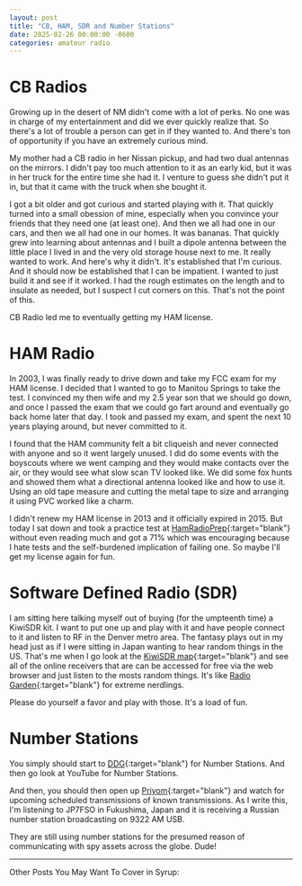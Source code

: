 ```yaml
---
layout: post
title: "CB, HAM, SDR and Number Stations"
date: 2025-02-26 00:00:00 -0600
categories: amateur radio
---
```

# CB Radios
Growing up in the desert of NM didn't come with a lot of perks.  No one was in charge of my entertainment and did we ever quickly realize that.  So there's a lot of trouble a person can get in if they wanted to.  And there's ton of opportunity if you have an extremely curious mind. 

My mother had a CB radio in her Nissan pickup, and had two dual antennas on the mirrors.  I didn't pay too much attention to it as an early kid, but it was in her truck for the entire time she had it.  I venture to guess she didn't put it in, but that it came with the truck when she bought it.

I got a bit older and got curious and started playing with it.  That quickly turned into a small obession of mine, especially when you convince your friends that they need one (at least one).  And then we all had one in our cars, and then we all had one in our homes.  It was bananas.  That quickly grew into learning about antennas and I built a dipole antenna between the little place I lived in and the very old storage house next to me.  It really wanted to work.  And here's why it didn't.  It's established that I'm curious.  And it should now be established that I can be impatient.  I wanted to just build it and see if it worked.  I had the rough estimates on the length and to insulate as needed, but I suspect I cut corners on this.  That's not the point of this.

CB Radio led me to eventually getting my HAM license.

# HAM Radio

In 2003, I was finally ready to drive down and take my FCC exam for my HAM license.  I decided that I wanted to go to Manitou Springs to take the test.  I convinced my then wife and my 2.5 year son that we should go down, and once I passed the exam that we could go fart around and eventually go back home later that day.  I took and passed my exam, and spent the next 10 years playing around, but never committed to it.

I found that the HAM community felt a bit cliqueish and never connected with anyone and so it went largely unused.  I did do some events with the boyscouts where we went camping and they would make contacts over the air, or they would see what slow scan TV looked like.  We did some fox hunts and showed them what a directional antenna looked like and how to use it.  Using an old tape measure and cutting the metal tape to size and arranging it using PVC worked like a charm.

I didn't renew my HAM license in 2013 and it officially expired in 2015.  But today I sat down and took a practice test at [HamRadioPrep](http://hamradioprep.com){:target="blank"} without even reading much and got a 71% which was encouraging because I hate tests and the self-burdened implication of failing one.  So maybe I'll get my license again for fun.  

# Software Defined Radio (SDR)

I am sitting here talking myself out of buying (for the umpteenth time) a KiwiSDR kit.  I want to put one up and play with it and have people connect to it and listen to RF in the Denver metro area.  The fantasy plays out in my head just as if I were sitting in Japan wanting to hear random things in the US.  That's me when I go look at the [KiwiSDR map](http://rx.linkfanel.net/){:target="blank"} and see all of the online receivers that are can be accessed for free via the web browser and just listen to the mosts random things.  It's like [Radio Garden](http://radio.garden){:target="blank"} for extreme nerdlings.

Please do yourself a favor and play with those.  It's a load of fun.

# Number Stations

You simply should start to [DDG](http://www.duckduckgo.com){:target="blank"} for Number Stations.  And then go look at YouTube for Number Stations.  

And then, you should then open up [Priyom](https://priyom.org/number-stations/station-schedule){:target="blank"} and watch for upcoming scheduled transmissions of known transmissions.  As I write this, I'm listening to JP7FSO in Fukushima, Japan and it is receiving a Russian number station broadcasting on 9322 AM USB.  

They are still using number stations for the presumed reason of communicating with spy assets across the globe.  Dude!

<!-- 
![ImageTitleExample]({{ site.baseurl }}/images/image_name_here.png "Image Title Example") -->

---

Other Posts You May Want To Cover in Syrup:
